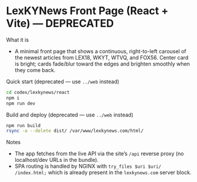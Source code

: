 # LexKYNews Front Page (React + Vite) — DEPRECATED

What it is

- A minimal front page that shows a continuous, right-to-left carousel of the newest articles from LEX18, WKYT, WTVQ, and FOX56. Center card is bright; cards fade/blur toward the edges and brighten smoothly when they come back.

Quick start (deprecated — use `../web` instead)

```bash
cd codex/lexkynews/react
npm i
npm run dev
```

Build and deploy (deprecated — use `../web` instead)

```bash
npm run build
rsync -a --delete dist/ /var/www/lexkynews.com/html/
```

Notes

- The app fetches from the live API via the site’s `/api` reverse proxy (no localhost/dev URLs in the bundle).
- SPA routing is handled by NGINX with `try_files $uri $uri/ /index.html;` which is already present in the `lexkynews.com` server block.
